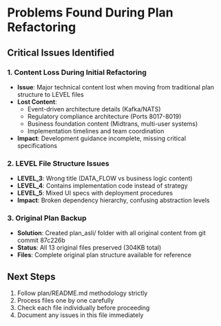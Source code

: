 # Problems Found During Plan Refactoring

## Critical Issues Identified

### 1. Content Loss During Initial Refactoring
- **Issue**: Major technical content lost when moving from traditional plan structure to LEVEL files
- **Lost Content**:
  - Event-driven architecture details (Kafka/NATS)
  - Regulatory compliance architecture (Ports 8017-8019)
  - Business foundation content (Midtrans, multi-user systems)
  - Implementation timelines and team coordination
- **Impact**: Development guidance incomplete, missing critical specifications

### 2. LEVEL File Structure Issues
- **LEVEL_3**: Wrong title (DATA_FLOW vs business logic content)
- **LEVEL_4**: Contains implementation code instead of strategy
- **LEVEL_5**: Mixed UI specs with deployment procedures
- **Impact**: Broken dependency hierarchy, confusing abstraction levels

### 3. Original Plan Backup
- **Solution**: Created plan_asli/ folder with all original content from git commit 87c226b
- **Status**: All 13 original files preserved (304KB total)
- **Files**: Complete original plan structure available for reference

## Next Steps
1. Follow plan/README.md methodology strictly
2. Process files one by one carefully
3. Check each file individually before proceeding
4. Document any issues in this file immediately
